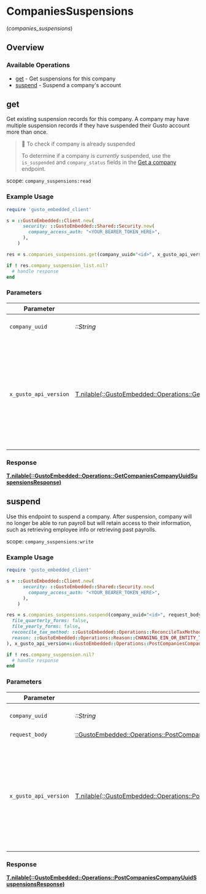 # CompaniesSuspensions
(*companies_suspensions*)

## Overview

### Available Operations

* [get](#get) - Get suspensions for this company
* [suspend](#suspend) - Suspend a company's account

## get

Get existing suspension records for this company. A company may have multiple suspension records if they have suspended their Gusto account more than once.

>📘 To check if company is already suspended
>
> To determine if a company is _currently_ suspended, use the `is_suspended` and `company_status` fields in the [Get a company](https://docs.gusto.com/embedded-payroll/reference/get-v1-companies) endpoint.

scope: `company_suspensions:read`


### Example Usage

```ruby
require 'gusto_embedded_client'

s = ::GustoEmbedded::Client.new(
      security: ::GustoEmbedded::Shared::Security.new(
        company_access_auth: "<YOUR_BEARER_TOKEN_HERE>",
      ),
    )

res = s.companies_suspensions.get(company_uuid="<id>", x_gusto_api_version=::GustoEmbedded::Operations::GetCompaniesCompanyUuidSuspensionsHeaderXGustoAPIVersion::TWO_THOUSAND_AND_TWENTY_FIVE_06_15)

if ! res.company_suspension_list.nil?
  # handle response
end

```

### Parameters

| Parameter                                                                                                                                                                                                                    | Type                                                                                                                                                                                                                         | Required                                                                                                                                                                                                                     | Description                                                                                                                                                                                                                  |
| ---------------------------------------------------------------------------------------------------------------------------------------------------------------------------------------------------------------------------- | ---------------------------------------------------------------------------------------------------------------------------------------------------------------------------------------------------------------------------- | ---------------------------------------------------------------------------------------------------------------------------------------------------------------------------------------------------------------------------- | ---------------------------------------------------------------------------------------------------------------------------------------------------------------------------------------------------------------------------- |
| `company_uuid`                                                                                                                                                                                                               | *::String*                                                                                                                                                                                                                   | :heavy_check_mark:                                                                                                                                                                                                           | The UUID of the company                                                                                                                                                                                                      |
| `x_gusto_api_version`                                                                                                                                                                                                        | [T.nilable(::GustoEmbedded::Operations::GetCompaniesCompanyUuidSuspensionsHeaderXGustoAPIVersion)](../../models/operations/getcompaniescompanyuuidsuspensionsheaderxgustoapiversion.md)                                      | :heavy_minus_sign:                                                                                                                                                                                                           | Determines the date-based API version associated with your API call. If none is provided, your application's [minimum API version](https://docs.gusto.com/embedded-payroll/docs/api-versioning#minimum-api-version) is used. |

### Response

**[T.nilable(::GustoEmbedded::Operations::GetCompaniesCompanyUuidSuspensionsResponse)](../../models/operations/getcompaniescompanyuuidsuspensionsresponse.md)**



## suspend

Use this endpoint to suspend a company. After suspension, company will no longer be able to run payroll but will retain access to their information, such as retrieving employee info or retrieving past payrolls.

scope: `company_suspensions:write`


### Example Usage

```ruby
require 'gusto_embedded_client'

s = ::GustoEmbedded::Client.new(
      security: ::GustoEmbedded::Shared::Security.new(
        company_access_auth: "<YOUR_BEARER_TOKEN_HERE>",
      ),
    )

res = s.companies_suspensions.suspend(company_uuid="<id>", request_body=::GustoEmbedded::Operations::PostCompaniesCompanyUuidSuspensionsRequestBody.new(
  file_quarterly_forms: false,
  file_yearly_forms: false,
  reconcile_tax_method: ::GustoEmbedded::Operations::ReconcileTaxMethod::REFUND_TAXES,
  reason: ::GustoEmbedded::Operations::Reason::CHANGING_EIN_OR_ENTITY_TYPE,
), x_gusto_api_version=::GustoEmbedded::Operations::PostCompaniesCompanyUuidSuspensionsHeaderXGustoAPIVersion::TWO_THOUSAND_AND_TWENTY_FIVE_06_15)

if ! res.company_suspension.nil?
  # handle response
end

```

### Parameters

| Parameter                                                                                                                                                                                                                    | Type                                                                                                                                                                                                                         | Required                                                                                                                                                                                                                     | Description                                                                                                                                                                                                                  |
| ---------------------------------------------------------------------------------------------------------------------------------------------------------------------------------------------------------------------------- | ---------------------------------------------------------------------------------------------------------------------------------------------------------------------------------------------------------------------------- | ---------------------------------------------------------------------------------------------------------------------------------------------------------------------------------------------------------------------------- | ---------------------------------------------------------------------------------------------------------------------------------------------------------------------------------------------------------------------------- |
| `company_uuid`                                                                                                                                                                                                               | *::String*                                                                                                                                                                                                                   | :heavy_check_mark:                                                                                                                                                                                                           | The UUID of the company                                                                                                                                                                                                      |
| `request_body`                                                                                                                                                                                                               | [::GustoEmbedded::Operations::PostCompaniesCompanyUuidSuspensionsRequestBody](../../models/operations/postcompaniescompanyuuidsuspensionsrequestbody.md)                                                                     | :heavy_check_mark:                                                                                                                                                                                                           | N/A                                                                                                                                                                                                                          |
| `x_gusto_api_version`                                                                                                                                                                                                        | [T.nilable(::GustoEmbedded::Operations::PostCompaniesCompanyUuidSuspensionsHeaderXGustoAPIVersion)](../../models/operations/postcompaniescompanyuuidsuspensionsheaderxgustoapiversion.md)                                    | :heavy_minus_sign:                                                                                                                                                                                                           | Determines the date-based API version associated with your API call. If none is provided, your application's [minimum API version](https://docs.gusto.com/embedded-payroll/docs/api-versioning#minimum-api-version) is used. |

### Response

**[T.nilable(::GustoEmbedded::Operations::PostCompaniesCompanyUuidSuspensionsResponse)](../../models/operations/postcompaniescompanyuuidsuspensionsresponse.md)**


